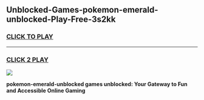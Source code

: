 
## Unblocked-Games-pokemon-emerald-unblocked-Play-Free-3s2kk
<h3>
<a href="https://premium76.site?title=pokemon-emerald-unblocked&ref=10A">CLICK TO PLAY</a></h3>
<hr>

<h3>
<a href="https://premium76.site?title=pokemon-emerald-unblocked&ref=10A">CLICK 2 PLAY</a>
  
</h3>

<a href="https://premium76.site?title=pokemon-emerald-unblocked&ref=10A"><img src="https://clearcache.store/games.png"></a>


**pokemon-emerald-unblocked games unblocked: Your Gateway to Fun and Accessible Online Gaming**
